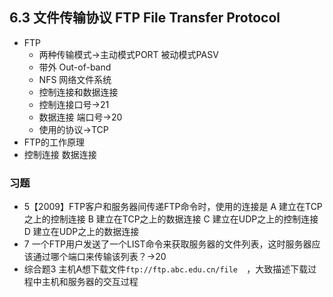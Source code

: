 ## 6.3 文件传输协议 FTP File Transfer Protocol
- FTP
    - 两种传输模式→主动模式PORT 被动模式PASV
    - 带外 Out-of-band
    - NFS 网络文件系统
    - 控制连接和数据连接
    - 控制连接口号→21
    - 数据连接 端口号→20 
    - 使用的协议→TCP
- FTP的工作原理
- 控制连接 数据连接
### 习题
- 5【2009】FTP客户和服务器间传递FTP命令时，使用的连接是
A 建立在TCP之上的控制连接
B 建立在TCP之上的数据连接
C 建立在UDP之上的控制连接
D 建立在UDP之上的数据连接
- 7 一个FTP用户发送了一个LIST命令来获取服务器的文件列表，这时服务器应该通过哪个端口来传输该列表？→20
- 综合题3 主机A想下载文件`ftp://ftp.abc.edu.cn/file  `，大致描述下载过程中主机和服务器的交互过程
